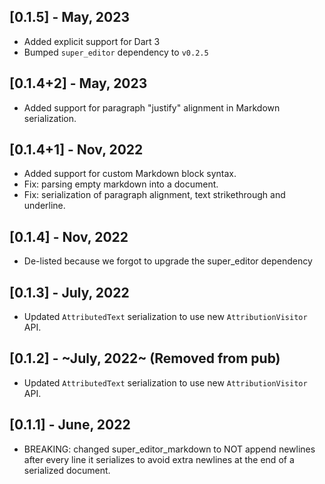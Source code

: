 ## [0.1.5] - May, 2023
* Added explicit support for Dart 3
* Bumped `super_editor` dependency to `v0.2.5`

## [0.1.4+2] - May, 2023
* Added support for paragraph "justify" alignment in Markdown serialization.

## [0.1.4+1] - Nov, 2022
* Added support for custom Markdown block syntax.
* Fix: parsing empty markdown into a document.
* Fix: serialization of paragraph alignment, text strikethrough and underline.

## [0.1.4] - Nov, 2022
* De-listed because we forgot to upgrade the super_editor dependency

## [0.1.3] - July, 2022
* Updated `AttributedText` serialization to use new `AttributionVisitor` API.

## [0.1.2] - ~July, 2022~ (Removed from pub)
* Updated `AttributedText` serialization to use new `AttributionVisitor` API.

## [0.1.1] - June, 2022
* BREAKING: changed super_editor_markdown to NOT append newlines after every line it serializes to avoid extra newlines at the end of a serialized document.